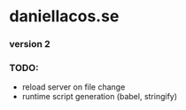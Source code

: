 # daniellacos.se
### version 2

### TODO:
* reload server on file change
* runtime script generation (babel, stringify)
